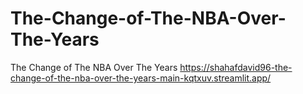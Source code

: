 # The-Change-of-The-NBA-Over-The-Years
The Change of The NBA Over The Years
https://shahafdavid96-the-change-of-the-nba-over-the-years-main-kqtxuv.streamlit.app/
